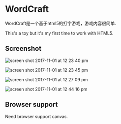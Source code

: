WordCraft
=========

WordCraft是一个基于html5的打字游戏，游戏内容很简单.

This's a toy but it's my first time to work with HTML5.

## Screenshot

![screen shot 2017-11-01 at 12 23 40 pm](https://user-images.githubusercontent.com/1459834/32260065-715b5e80-be93-11e7-8dec-f3e6c20b20ae.png)

![screen shot 2017-11-01 at 12 23 45 pm](https://user-images.githubusercontent.com/1459834/32260074-79ff9114-be93-11e7-87cc-904f280e0cb0.png)

![screen shot 2017-11-01 at 12 27 09 pm](https://user-images.githubusercontent.com/1459834/32260076-8403c8a6-be93-11e7-90b0-0c7e1a8db0df.png)

![screen shot 2017-11-01 at 12 44 16 pm](https://user-images.githubusercontent.com/1459834/32260377-8db0a84a-be95-11e7-9d76-3dac6940601c.png)

## Browser support

Need browser support canvas.

